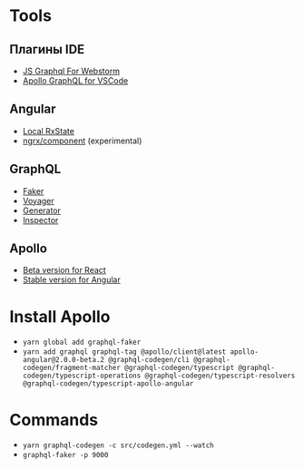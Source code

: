 # Tools

## Плагины IDE
- [JS Graphql For Webstorm](https://plugins.jetbrains.com/plugin/8097-js-graphql)
- [Apollo GraphQL for VSCode](https://marketplace.visualstudio.com/items?itemName=apollographql.vscode-apollo)

## Аngular
- [Local RxState](https://www.npmjs.com/package/ngx-rx-state)
- [ngrx/component](https://ngrx.io/guide/component) (experimental)

## GraphQL
- [Faker](https://github.com/APIs-guru/graphql-faker)
- [Voyager](https://github.com/APIs-guru/graphql-voyager)
- [Generator](https://graphql-code-generator.com/)
- [Inspector](https://github.com/kamilkisiela/graphql-inspector)

## Apollo
- [Beta version for React](https://www.apollographql.com/docs/react/v3.0-beta)
- [Stable version for Angular](https://www.apollographql.com/docs/angular/)

# Install Apollo
- `yarn global add graphql-faker`
- `yarn add graphql graphql-tag @apollo/client@latest apollo-angular@2.0.0-beta.2 @graphql-codegen/cli @graphql-codegen/fragment-matcher @graphql-codegen/typescript @graphql-codegen/typescript-operations @graphql-codegen/typescript-resolvers @graphql-codegen/typescript-apollo-angular`

# Commands
- `yarn graphql-codegen -c src/codegen.yml --watch`
- `graphql-faker -p 9000`
